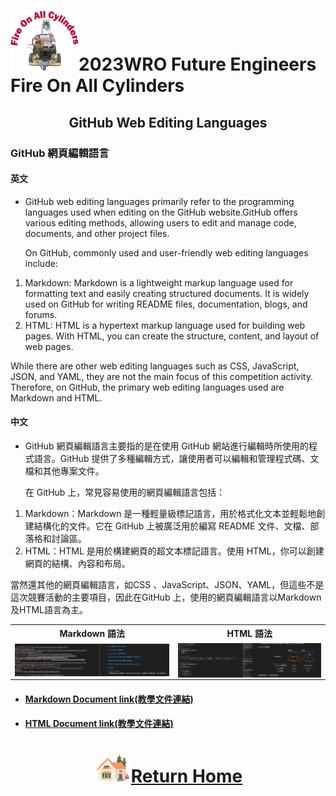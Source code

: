 ![LOGO](../../other/img/logo.png)2023WRO Future Engineers Fire On All Cylinders  
====
## <div align="center">GitHub Web Editing Languages</div> 
### GitHub 網頁編輯語言
#### 英文
- GitHub web editing languages primarily refer to the programming languages used when editing on the GitHub website.GitHub offers various editing methods, allowing users to edit and manage code, documents, and other project files.  

   On GitHub, commonly used and user-friendly web editing languages include:

 1. Markdown: Markdown is a lightweight markup language used for formatting text and easily creating structured documents. It is widely used on GitHub for writing README files, documentation, blogs, and forums.
 2. HTML: HTML is a hypertext markup language used for building web pages. With HTML, you can create the structure, content, and layout of web pages.  

   While there are other web editing languages such as CSS, JavaScript, JSON, and YAML, they are not the main focus of this competition activity. Therefore, on GitHub, the primary web editing languages used are Markdown and HTML.

#### 中文
- GitHub 網頁編輯語言主要指的是在使用 GitHub 網站進行編輯時所使用的程式語言。GitHub 提供了多種編輯方式，讓使用者可以編輯和管理程式碼、文檔和其他專案文件。  

   在 GitHub 上，常見容易使用的網頁編輯語言包括：  
1. Markdown：Markdown 是一種輕量級標記語言，用於格式化文本並輕鬆地創建結構化的文件。它在 GitHub 上被廣泛用於編寫 README 文件、文檔、部落格和討論區。  
2. HTML：HTML 是用於構建網頁的超文本標記語言。使用 HTML，你可以創建網頁的結構、內容和布局。
   
當然還其他的網頁編輯語言，如CSS 、JavaScript、JSON、YAML，但這些不是這次競賽活動的主要項目，因此在GitHub 上，使用的網頁編輯語言以Markdown及HTML語言為主。

<div align="center">
<table>
<tr align="center" >
<th>Markdown 語法</th>
<th>HTML 語法</th>
</tr>
<tr>
<td><img src="./img/Markdown.png" width = "500" alt="Markdown 語法" align=center /> </td>
<td><img src="./img/HTML.png" width = "500" alt=">HTML 語法" align=center /> </td>
</tr>
</table>
</div>

- #### [Markdown Document link(教學文件連結)](https://markdown.tw/#link)
- #### [HTML Document link(教學文件連結)](https://www.w3schools.com/html/)
# <div align="center">![HOME](../../other/img/Home.png)[Return Home](../../)</div>  

